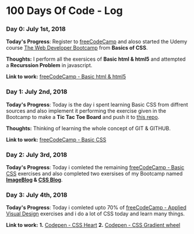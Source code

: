 # 100 Days Of Code - Log

### Day 0: July 1st, 2018

**Today's Progress**: Register to [freeCodeCamp](https://www.freecodecamp.org/) and aloso started the Udemy course [The Web Developer Bootcamp](https://www.udemy.com/the-web-developer-bootcamp) from **Basics of CSS**.

**Thoughts:** I perform all the exersices of **Basic html & html5** and attempted a **Recurssion Problem** in javascript.

**Link to work:** [freeCodeCamp - Basic html & html5](https://learn.freecodecamp.org/responsive-web-design/basic-html-and-html5)

### Day 1: July 2nd, 2018

**Today's Progress**: Today is the day i spent learning Basic CSS from diffrent sources and also implement it performing the exercise given in the Bootcamp to make a **Tic Tac Toe Board** and push it to [this repo](https://github.com/Crazzi-Boii/the-web-developer-bootcamp).

**Thoughts:** Thinking of learning the whole concept of GIT & GITHUB.

**Link to work:** [freeCodeCamp - Basic CSS](https://learn.freecodecamp.org/responsive-web-design/basic-css)

### Day 2: July 3rd, 2018

**Today's Progress**: Today i comleted the remaining [freeCodeCamp - Basic CSS](https://learn.freecodecamp.org/responsive-web-design/basic-css) exercises and also completed two exersises of my Bootcamp named **[ImageBlog](https://github.com/Crazzi-Boii/the-web-developer-bootcamp/tree/master/Solutions/ImageBlog) & [CSS Blog](https://github.com/Crazzi-Boii/the-web-developer-bootcamp/tree/master/Solutions/CSS%20Blog)**.

### Day 3: July 4th, 2018

**Today's Progress**: Today i comleted upto 70% of [freeCodeCamp - Applied Visual Design](https://learn.freecodecamp.org/responsive-web-design/applied-visual-design) exercises and i do a lot of CSS today and learn many things.

**Link to work:** 
**1.** [Codepen - CSS Heart](https://codepen.io/crzzzi_boii/pen/QxRXgB)
**2.** [Codepen - CSS Gradient wheel](https://codepen.io/crzzzi_boii/pen/xzNmLL)
